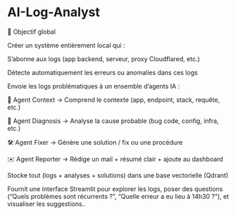 # AI-Log-Analyst
🎯 Objectif global

Créer un système entièrement local qui :

S’abonne aux logs (app backend, serveur, proxy Cloudflared, etc.)

Détecte automatiquement les erreurs ou anomalies dans ces logs

Envoie les logs problématiques à un ensemble d’agents IA :

🧩 Agent Context → Comprend le contexte (app, endpoint, stack, requête, etc.)

🧠 Agent Diagnosis → Analyse la cause probable (bug code, config, infra, etc.)

🛠 Agent Fixer → Génère une solution / fix ou une procédure

✉️ Agent Reporter → Rédige un mail + résumé clair + ajoute au dashboard

Stocke tout (logs + analyses + solutions) dans une base vectorielle (Qdrant)

Fournit une interface Streamlit pour explorer les logs, poser des questions (“Quels problèmes sont récurrents ?”, “Quelle erreur a eu lieu à 14h30 ?”), et visualiser les suggestions..
